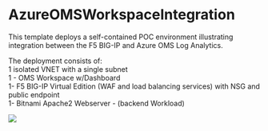 # AzureOMSWorkspaceIntegration

<p>This template deploys a self-contained POC environment illustrating integration between the F5 BIG-IP and Azure OMS Log Analytics.</P>
<P>The deployment consists of: <br> 1 isolated VNET with a single subnet <br> 1 - OMS Workspace w/Dashboard<br> 1- F5 BIG-IP Virtual Edition (WAF and load balancing services) with NSG and public endpoint<br> 1- Bitnami Apache2 Webserver - (backend Workload)
<br></P><a href="https://portal.azure.com/#create/Microsoft.Template/uri/https%3A%2F%2Fraw.githubusercontent.com%2Fgregcoward%2FAzureOMSWorkspaceIntegration%2Fmaster%2Fazuredeploy.json"><img src="http://azuredeploy.net/deploybutton.png"></a>
